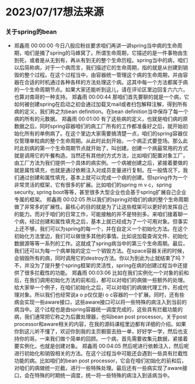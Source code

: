 # 2023/07/17想法来源

### 关于spring的bean

- 郑鑫雨
00:00:00
今日八股应粉丝要求咱们再讲一讲spring当中病的生命周期，咱们是捅了spring的马蜂窝了。所谓生命周期，它描述的是一件事物由生到死，或者是从无到有，再从有到无的整个生命历程。spring当中的病，咱们以后简称病，对于一个病而言，我们描述它的生命周期，指的就是从创建到销毁的整个过程。在这个过程当中，由容器统一管理这个病的生命周期，并由容器在合适的时机通过各种各样的方法处理这个病。这其中每一个方法都属于病的一个生命周期节点。如果大家还能听到这儿，请在评论区里边回复六六六，也算对南哥的一种支持。
郑鑫雨
00:00:44
那咱们首先要聊的就是一个病，它如何被创建spring在启动之初会通过加载叉mail或者扫包解释注解，得到所有病的定义，我们称之为bean definition。在bean definition当中保存了每一个病的所有的元数据。
郑鑫雨
00:01:00
有了这些病的定义，也就是咱们病的原数据之后，同时spring容器咱们的病工厂所有的工作都准备好之后，就开始初始化所有的单例病了。在这个里边大家需要搞清楚一点，咱们的spring容器仅仅管理单粒病的整个生命周期。从此时此刻开始，一个病正式要登场。那么此时此刻病的第一个生命周期节点就开始了，叫创建。创建一个病最常用的方式就是调用它的午餐构造。当然还有其他的方式方法，比如咱们配置对象工厂，由工厂方法为我们提供一个具体的病实例。一个病被创建之后，紧接着要做的就是属性填充，也就是通过依赖注入对成员变量进行复制。在一般情况下，我们通过创建和属性填充，基本上就可以完成一个病的创建。但spring作为一个非常灵活的框架，它有很多的扩展。比如咱们的spring m v c，spring security, spring boot等等，甚至很多大型企业也会基于spring扩展自己企业专属的框架。
郑鑫雨
00:02:05
所以我们的spring对咱们的病的整个生命周期做了非常多的扩展性。最核心的目的就是为了让这些框架可以更好的发挥自己的能力。而对于咱们的日常工作，可能接触的并不是特别多。来咱们接着聊一个病，经过创建和属性填充之后，基本上就已经成为了一个可用对象。但事实上还不够，我们可以为spring的每一个，并在自定义一个初始化方法。在这个初始化方法里边，我们可以做很多其他的事情。比如说加载查询文件、初始化数据源等等一系列的工作。这就成了spring病当中的第三个生命周期。最后，我们还可以为每一个病单独的定立一个销毁方法。在space容器关闭的时候，会销毁所有的病，同时调用它的destroy方法。你以为到此为止就结束了吗？不，并没为了提升整个spring框架的灵活性，spring在病的创建过程当中还提供了很多拦截性的功能。
郑鑫雨
00:03:06
比如在我们实例化一个对象的前和后，在我们调用初始化方法的前和后，都可以对咱们的病做一些额外的处理。给大家举一个例子，在咱们初始化之后，可以对咱们的病做代理工作，形成代理对象。所以我们也经常说a o p仅仅是i o c容器的一个扩展。同时，还有些病会实现一些aware接口，这些aware接口可以将一些特殊的病注入到当前的病当中。这个过程也是由spring容器统一调度完成的，这些具有拦截功能的病，我们通常把它称之为后置处理器，也叫bean post processor。关于post processor和aware相关的内容，在我的源码课程里边都有详细的介绍。如果你到这儿听不懂了，欢迎你到我的主页橱窗去拍一单，好好学一学，然后也支持你的哥。一来我们做个简单的回顾。一个病，首先需要收集元数据，紧接着要实例化，也就是创建对象。
郑鑫雨
00:04:05
然后呢进行依赖注入，然后呢进行初始化和销毁相关的方法。在这个过程当中可能还会遇到一些具有拦截性功能的病。比如咱们的bean post processor，它会在咱们初始化的前和后，对咱们的病做统一拦截，进行一些特殊处理。最后还有一些病实现了aware接口，会在特殊的时期统一调度，统一将一些特殊的病注入到该病当中。